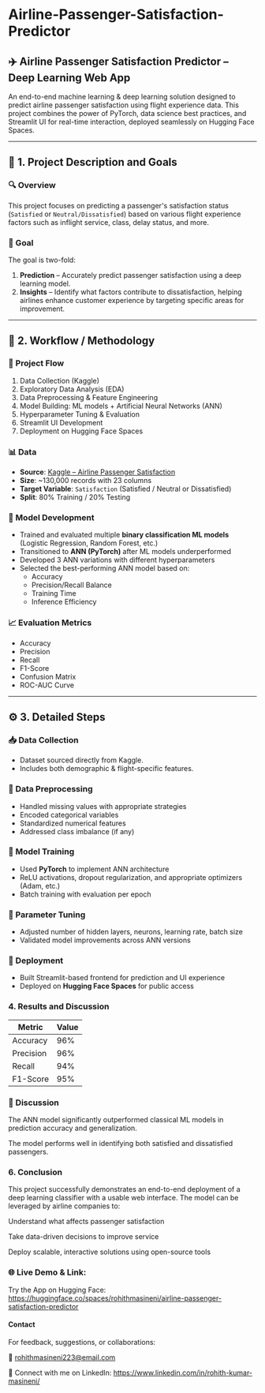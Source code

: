 # Airline-Passenger-Satisfaction-Predictor

## ✈️ Airline Passenger Satisfaction Predictor – Deep Learning Web App

An end-to-end machine learning & deep learning solution designed to predict airline passenger satisfaction using flight experience data. This project combines the power of PyTorch, data science best practices, and Streamlit UI for real-time interaction, deployed seamlessly on Hugging Face Spaces.

---

## 📌 1. Project Description and Goals

### 🔍 Overview
This project focuses on predicting a passenger's satisfaction status (`Satisfied` or `Neutral/Dissatisfied`) based on various flight experience factors such as inflight service, class, delay status, and more.

### 🎯 Goal
The goal is two-fold:
1. **Prediction** – Accurately predict passenger satisfaction using a deep learning model.
2. **Insights** – Identify what factors contribute to dissatisfaction, helping airlines enhance customer experience by targeting specific areas for improvement.

---

## 🧩 2. Workflow / Methodology

### 🔄 Project Flow
1. Data Collection (Kaggle)
2. Exploratory Data Analysis (EDA)
3. Data Preprocessing & Feature Engineering
4. Model Building: ML models + Artificial Neural Networks (ANN)
5. Hyperparameter Tuning & Evaluation
6. Streamlit UI Development
7. Deployment on Hugging Face Spaces

### 📊 Data
- **Source**: [Kaggle – Airline Passenger Satisfaction](https://www.kaggle.com/datasets/teejmahal20/airline-passenger-satisfaction)
- **Size**: ~130,000 records with 23 columns
- **Target Variable**: `Satisfaction` (Satisfied / Neutral or Dissatisfied)
- **Split**: 80% Training / 20% Testing

### 🧠 Model Development
- Trained and evaluated multiple **binary classification ML models** (Logistic Regression, Random Forest, etc.)
- Transitioned to **ANN (PyTorch)** after ML models underperformed
- Developed 3 ANN variations with different hyperparameters
- Selected the best-performing ANN model based on:
  - Accuracy
  - Precision/Recall Balance
  - Training Time
  - Inference Efficiency

### 📈 Evaluation Metrics
- Accuracy
- Precision
- Recall
- F1-Score
- Confusion Matrix
- ROC-AUC Curve

---

## ⚙️ 3. Detailed Steps

### 📥 Data Collection
- Dataset sourced directly from Kaggle.
- Includes both demographic & flight-specific features.

### 🧹 Data Preprocessing
- Handled missing values with appropriate strategies
- Encoded categorical variables
- Standardized numerical features
- Addressed class imbalance (if any)

### 🧠 Model Training
- Used **PyTorch** to implement ANN architecture
- ReLU activations, dropout regularization, and appropriate optimizers (Adam, etc.)
- Batch training with evaluation per epoch

### 🔧 Parameter Tuning
- Adjusted number of hidden layers, neurons, learning rate, batch size
- Validated model improvements across ANN versions

### 🚀 Deployment
- Built Streamlit-based frontend for prediction and UI experience
- Deployed on **Hugging Face Spaces** for public access

### 4. Results and Discussion
| Metric    | Value |
| --------- | ----- |
| Accuracy  | 96% |
| Precision | 96% |
| Recall    | 94% |
| F1-Score  | 95% |

### 💬 Discussion
The ANN model significantly outperformed classical ML models in prediction accuracy and generalization.

The model performs well in identifying both satisfied and dissatisfied passengers.

### 6. Conclusion
This project successfully demonstrates an end-to-end deployment of a deep learning classifier with a usable web interface. The model can be leveraged by airline companies to:

Understand what affects passenger satisfaction

Take data-driven decisions to improve service

Deploy scalable, interactive solutions using open-source tools

### 🌐 Live Demo & Link: 
Try the App on Hugging Face: https://huggingface.co/spaces/rohithmasineni/airline-passenger-satisfaction-predictor

#### Contact
For feedback, suggestions, or collaborations:

📧 rohithmasineni223@email.com

🔗 Connect with me on LinkedIn: https://www.linkedin.com/in/rohith-kumar-masineni/

